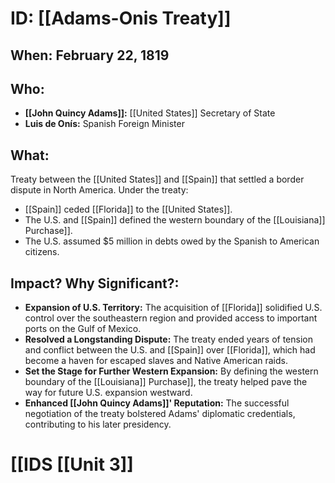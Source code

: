 # ID: [[Adams-Onis Treaty]] 
## When: February 22, 1819
## Who: 
* **[[John Quincy Adams]]:** [[United States]] Secretary of State 
* **Luis de Onís:** Spanish Foreign Minister
## What: 
Treaty between the [[United States]] and [[Spain]] that settled a border dispute in North America. Under the treaty:
* [[Spain]] ceded [[Florida]] to the [[United States]].
* The U.S. and [[Spain]] defined the western boundary of the [[Louisiana]] Purchase]]. 
* The U.S. assumed $5 million in debts owed by the Spanish to American citizens.
## Impact? Why Significant?:
* **Expansion of U.S. Territory:**  The acquisition of [[Florida]] solidified U.S. control over the southeastern region and provided access to important ports on the Gulf of Mexico.
* **Resolved a Longstanding Dispute:**  The treaty ended years of tension and conflict between the U.S. and [[Spain]] over [[Florida]], which had become a haven for escaped slaves and Native American raids.
* **Set the Stage for Further Western Expansion:** By defining the western boundary of the [[Louisiana]] Purchase]], the treaty helped pave the way for future U.S. expansion westward.
* **Enhanced [[John Quincy Adams]]' Reputation:** The successful negotiation of the treaty bolstered Adams' diplomatic credentials, contributing to his later presidency. 

# [[IDS [[Unit 3]]